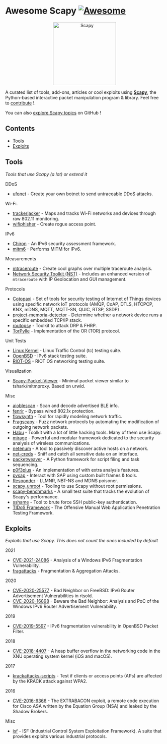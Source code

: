# Awesome Scapy [![Awesome](https://awesome.re/badge.svg)](https://awesome.re)
<p align="center">
  <img src="https://github.com/secdev/scapy/blob/master/doc/scapy_logo.png" width="200" alt="Scapy" />
</p>

A curated list of tools, add-ons, articles or cool exploits using **[Scapy](https://scapy.net)**, the Python-based interactive packet manipulation program & library. 
Feel free to [contribute](https://github.com/login?return_to=https%3A%2F%2Fgithub.com%2Fsecdev%2Fawesome-scapy%2Fedit%2Fmaster%2FREADME.md ) !.

You can also [explore Scapy topics](https://github.com/topics/scapy) on GitHub !

## Contents

- [Tools](#tools)
- [Exploits](#exploits)

## Tools

*Tools that use Scapy (a lot) or extend it*

DDoS
- [ufonet](https://github.com/epsylon/ufonet) - Create your own botnet to send untraceable DDoS attacks.

Wi-Fi.
- [trackerjacker](https://github.com/calebmadrigal/trackerjacker) - Maps and tracks Wi-Fi networks and devices through raw 802.11 monitoring.
- [wifiphisher](https://github.com/wifiphisher/wifiphisher) - Create rogue access point.

IPv6
- [Chiron](https://github.com/aatlasis/Chiron) - An IPv6 security assessment framework.
- [mitm6](https://github.com/fox-it/mitm6) - Performs MiTM for IPv6.

Measurements
- [mtraceroute](https://github.com/rwhalb/mtraceroute) - Create cool graphs over multiple traceroute analysis.
- [Network Security Toolkit (NST)](https://wiki.networksecuritytoolkit.org/nstwiki/index.php?title=HowTo_Use_The_Scapy:_Multi-Traceroute_-_MTR) - Includes an enhanced version of `mtraceroute` with IP Geolocation and GUI management.

Protocols
- [Cotopaxi](https://github.com/Samsung/cotopaxi) - Set of tools for security testing of Internet of Things devices using specific network IoT protocols (AMQP, CoAP, DTLS, HTCPCP, KNX, mDNS, MQTT, MQTT-SN, QUIC, RTSP, SSDP) .
- [project-memoria-detector](https://github.com/Forescout/project-memoria-detector) - Determine whether a network device runs a specific embedded TCP/IP stack.
- [routopsy](https://github.com/sensepost/routopsy) - Toolkit to attack DRP & FHRP.
- [TorPylle](https://github.com/cea-sec/TorPylle) - Implementation of the OR (TOR) protocol.

Unit Tests
- [Linux Kernel](https://github.com/torvalds/linux/blob/master/tools/testing/selftests/tc-testing/plugin-lib/scapyPlugin.py) - Linux Traffic Control (tc) testing suite.
- [OpenBSD](https://github.com/login?return_to=https%3A%2F%2Fgithub.com%2Fsearch%3Fq%3Dscapy%2Brepo%253Aopenbsd%252Fsrc%2Bpath%253Aregress%252F%26type%3DCode%26ref%3Dadvsearch%26l%3D%26l%3D) - IPv6 stack testing suite.
- [RIOT-OS](https://github.com/RIOT-OS/RIOT/search?l=Python&q=scapy&type=Code) - RIOT OS networking testing suite.

Visualization
- [Scapy-Packet-Viewer](https://pypi.org/project/scapy-packet-viewer/) - Minimal packet viewer similar to tshark/mitmproxy. Based on urwid.

Misc
- [aioblescan](https://github.com/frawau/aioblescan) - Scan and decode advertised BLE info.
- [fenrir](https://github.com/Orange-Cyberdefense/fenrir-ocd) - Bypass wired 802.1x protection.
- [flowsynth](https://github.com/secureworks/flowsynth) - Tool for rapidly modeling network traffic.
- [Fragscapy](https://github.com/AMOSSYS/Fragscapy) - Fuzz network protocols by automating the modification of outgoing network packets.
- [Habu](https://github.com/fportantier/habu) - Toolkit with a lot of little hacking tools. Many of them use Scapy.
- [mirage](https://redmine.laas.fr/projects/mirage) - Powerful and modular framework dedicated to the security analysis of wireless communications.
- [netenum](https://github.com/redcode-labs/Netenum) - A tool to passively discover active hosts on a network.
- [net-creds](https://github.com/DanMcInerney/net-creds) - Sniff and catch all sensitive data on an interface.
- [packetweaver](https://github.com/ANSSI-FR/packetweaver) - A Python framework for script filing and task sequencing.
- [p0f3plus](https://github.com/FlUxIuS/p0f3plus) - An implementation of with extra analysis features.
- [pysap](https://github.com/SecureAuthCorp/pysap) - Interact with SAP using custom built frames & tools.
- [Responder](https://github.com/SpiderLabs/Responder) -  LLMNR, NBT-NS and MDNS poisoner.
- [scapy\_unroot](https://github.com/scapy-unroot/scapy_unroot) - Tooling to use Scapy without root permissions.
- [scapy-benchmarks](https://github.com/gpotter2/scapy-benchmarks) - A small test suite that tracks the evolution of Scapy's performance.
- [sshame](https://github.com/HynekPetrak/sshame) - Tool to brute force SSH public-key authentication.
- [TIDoS Framework](https://github.com/0xInfection/TIDoS-Framework) - The Offensive Manual Web Application Penetration Testing Framework.

## Exploits

*Exploits that use Scapy. This does not count the ones included by default*

2021

- [CVE-2021-24086](https://blog.quarkslab.com/analysis-of-a-windows-ipv6-fragmentation-vulnerability-cve-2021-24086.html) - Analysis of a Windows IPv6 Fragmentation Vulnerability.
- [fragattacks](https://github.com/vanhoefm/fragattacks) - Fragmentation & Aggregation Attacks.

2020

- [CVE-2020-25577](https://blog.quarkslab.com/bad-neighbor-on-freebsd-ipv6-router-advertisement-vulnerabilities-in-rtsold-cve-2020-25577.html) - Bad Neighbor on FreeBSD: IPv6 Router Advertisement Vulnerabilities in rtsold.
- [CVE-2020-16898](https://blog.quarkslab.com/beware-the-bad-neighbor-analysis-and-poc-of-the-windows-ipv6-router-advertisement-vulnerability-cve-2020-16898.html) - Beware the Bad Neighbor: Analysis and PoC of the Windows IPv6 Router Advertisement Vulnerability.

2019
- [CVE-2019-5597](https://www.synacktiv.com/ressources/Synacktiv_OpenBSD_PacketFilter_CVE-2019-5597_ipv6_frag.pdf) - IPv6 fragmentation vulnerability in OpenBSD Packet Filter.

2018

- [CVE-2018-4407](https://github.com/r3dxpl0it/CVE-2018-4407) - A heap buffer overflow in the networking code in the XNU operating system kernel (iOS and macOS).

2017
- [krackattacks-scripts](https://github.com/vanhoefm/krackattacks-scripts) - Test if clients or access points (APs) are affected by the KRACK attack against WPA2.

2016
- [CVE-2016-6366](https://github.com/RiskSense-Ops/CVE-2016-6366) - The EXTRABACON exploit, a remote code execution for Cisco ASA written by the Equation Group (NSA) and leaked by the Shadow Brokers.

Misc
- [isf](https://github.com/dark-lbp/isf) - ISF (Industrial Control System Exploitation Framework). A suite that provides exploits various industrial protocols.

